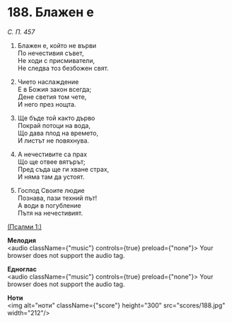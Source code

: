 # 188. Блажен е  

*С. П. 457*  

1. Блажен е, който не върви  
По нечестивия съвет,  
Не ходи с присмиватели,  
Не следва тоз безбожен свят.  

2. Чието наслаждение  
Е в Божия закон всегда;  
Дене светия том чете,  
И него през нощта.  

3. Ще бъде той както дърво  
Покрай потоци на вода,  
Що дава плод на времето,  
И листът не повяхнува.  

4. А нечестивите са прах  
Що ще отвее вятърът;  
Пред съда ще ги хване страх,  
И няма там да устоят.  

5. Господ Своите людие  
Познава, пази техний път!  
А води в погубление  
Пътя на нечестивият.  

[(Псалми 1:)](http://biblia.bg/index.php?k=19&g=1&s=)  

__Мелодия__  
<audio className={"music"} controls={true} preload={"none"}><source src="mp3/188.mp3" type="audio/mpeg"/>
Your browser does not support the audio tag.
</audio>  

__Едноглас__  
<audio className={"music"} controls={true} preload={"none"}><source src="transp/188.mp3" type="audio/mpeg"/>
Your browser does not support the audio tag.
</audio>  

__Ноти__  
<img alt="ноти" className={"score"} height="300" src="scores/188.jpg" width="212"/>
